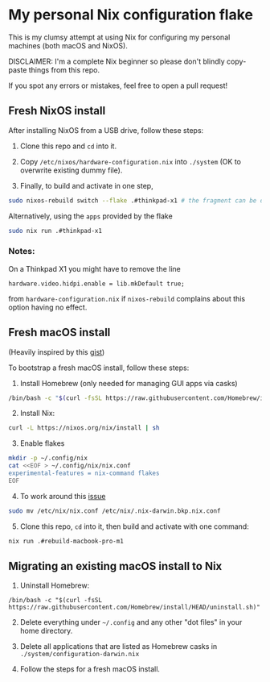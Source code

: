 # My personal Nix configuration flake

This is my clumsy attempt at using Nix for configuring my personal machines (both macOS and NixOS). 

DISCLAIMER: I'm a complete Nix beginner so please don't blindly copy-paste things from this repo.

If you spot any errors or mistakes, feel free to open a pull request!

## Fresh NixOS install
After installing NixOS from a USB drive, follow these steps:

1. Clone this repo and `cd` into it.

2. Copy `/etc/nixos/hardware-configuration.nix` into `./system` (OK to overwrite existing dummy file).

3. Finally, to build and activate in one step,
```bash
sudo nixos-rebuild switch --flake .#thinkpad-x1 # the fragment can be dropped if it matches your current host name
```
Alternatively, using the `apps` provided by the flake
```bash
sudo nix run .#thinkpad-x1
```

### Notes: 
On a Thinkpad X1 you might have to remove the line 
```
hardware.video.hidpi.enable = lib.mkDefault true;
```
from `hardware-configuration.nix` if `nixos-rebuild` complains about this option having no effect.


## Fresh macOS install
(Heavily inspired by this [gist](https://gist.github.com/jmatsushita/5c50ef14b4b96cb24ae5268dab613050))

To bootstrap a fresh macOS install, follow these steps:

1. Install Homebrew (only needed for managing GUI apps via casks)
```bash
/bin/bash -c "$(curl -fsSL https://raw.githubusercontent.com/Homebrew/install/HEAD/install.sh)"
```

2. Install Nix:
```bash
curl -L https://nixos.org/nix/install | sh
```

3. Enable flakes
```bash
mkdir -p ~/.config/nix
cat <<EOF > ~/.config/nix/nix.conf
experimental-features = nix-command flakes
EOF
```

4. To work around this [issue](https://github.com/LnL7/nix-darwin/issues/149)
```bash
sudo mv /etc/nix/nix.conf /etc/nix/.nix-darwin.bkp.nix.conf
```

5. Clone this repo, `cd` into it, then build and activate with one command:
```bash
nix run .#rebuild-macbook-pro-m1
```

## Migrating an existing macOS install to Nix
1. Uninstall Homebrew:
```
/bin/bash -c "$(curl -fsSL https://raw.githubusercontent.com/Homebrew/install/HEAD/uninstall.sh)"
```

2. Delete everything under `~/.config` and any other "dot files" in your home directory.

3. Delete all applications that are listed as Homebrew casks in `./system/configuration-darwin.nix`

4. Follow the steps for a fresh macOS install.
